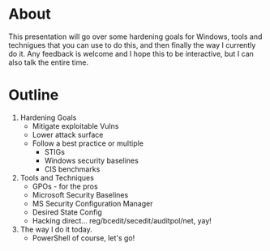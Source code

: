 # About
This presentation will go over some hardening goals for Windows, tools and technigues that you can use to do this, and then finally the way I currently do it.  Any feedback is welcome and I hope this to be interactive, but I can also talk the entire time.  


# Outline

1. Hardening Goals
    * Mitigate exploitable Vulns
    * Lower attack surface
    * Follow a best practice or multiple
        - STIGs
        - Windows security baselines
        - CIS benchmarks
2. Tools and Techniques
    * GPOs - for the pros
    * Microsoft Security Baselines
    * MS Security Configuration Manager
    * Desired State Config
    * Hacking direct...  reg/bcedit/secedit/auditpol/net, yay!
3.  The way I do it today.
    * PowerShell of course, let's go!
